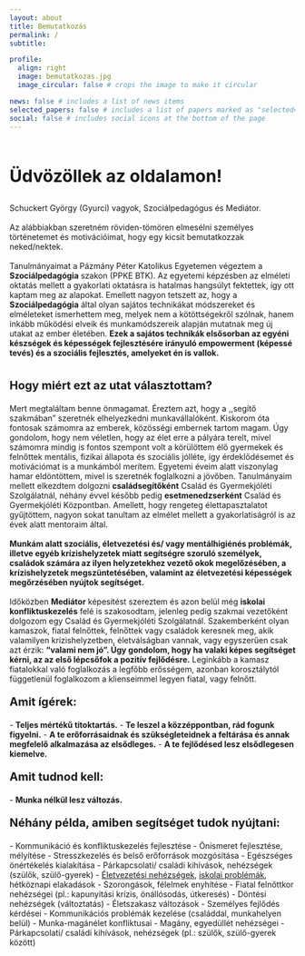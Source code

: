 ```yaml
---
layout: about
title: Bemutatkozás
permalink: /
subtitle: 

profile:
  align: right
  image: bemutatkozas.jpg
  image_circular: false # crops the image to make it circular

news: false # includes a list of news items
selected_papers: false # includes a list of papers marked as "selected={true}"
social: false # includes social icons at the bottom of the page
---
```

<br>
<p style="font-size:30px"><b>Üdvözöllek az oldalamon! </b></p>
Schuckert György (Gyurci) vagyok, Szociálpedagógus és Mediátor.
<br><br>
Az alábbiakban szeretném röviden-tömören elmesélni személyes történetemet és motivációimat, hogy egy kicsit bemutatkozzak neked/nektek.
<br><br>
Tanulmányaimat a Pázmány Péter Katolikus Egyetemen végeztem a <b>Szociálpedagógia</b> szakon (PPKE BTK). 
Az egyetemi képzésben az elméleti oktatás mellett a gyakorlati oktatásra is hatalmas hangsúlyt fektettek, így ott kaptam meg az alapokat. Emellett nagyon tetszett az, hogy a <b>Szociálpedagógia</b> által olyan sajátos technikákat módszereket és elméleteket ismerhettem meg, melyek nem a kötöttségekről szólnak, hanem inkább működési elveik és munkamódszereik alapján mutatnak meg új utakat az ember életében. <b>Ezek a sajátos technikák elsősorban az egyéni készségek és képességek fejlesztésére irányuló empowerment (képessé tevés) és a szociális fejlesztés, amelyeket én is vallok. </b>
<br><br>
<p style="font-size:20px"><b>Hogy miért ezt az utat választottam?</b></p> 
Mert megtaláltam benne önmagamat. Éreztem azt, hogy a ,,segítő szakmában” szeretnék elhelyezkedni munkavállalóként. Kiskorom óta fontosak számomra az emberek, közösségi embernek tartom magam.  Úgy gondolom, hogy nem véletlen, hogy az élet erre a pályára terelt, mivel számomra mindig is fontos szempont volt a körülöttem élő gyermekek és felnőttek mentális, fizikai állapota és szociális jólléte, így érdeklődésemet és motivációmat is a munkámból merítem.
Egyetemi éveim alatt viszonylag hamar eldöntöttem, mivel is szeretnék foglalkozni a jövőben. Tanulmányaim mellett elkezdtem dolgozni <b>családsegítőként</b> Család és Gyermekjóléti Szolgálatnál, néhány évvel később pedig <b>esetmenedzserként</b> Család és Gyermekjóléti Központban. Amellett, hogy rengeteg élettapasztalatot gyűjtöttem, nagyon sokat tanultam az elmélet mellett a gyakorlatiságról is az évek alatt mentoraim által.
<br><br>
<b>Munkám alatt szociális, életvezetési és/ vagy mentálhigiénés problémák, illetve egyéb krízishelyzetek miatt segítségre szoruló személyek, családok számára az ilyen helyzetekhez vezető okok megelőzésében, a krízishelyzetek megszüntetésében, valamint az életvezetési képességek megőrzésében nyújtok segítséget.</b>
<br><br>
Időközben <b>Mediátor</b> képesítést szereztem és azon belül még <b>iskolai konfliktuskezelés</b> felé is szakosodtam, jelenleg pedig szakmai vezetőként dolgozom egy Család és Gyermekjóléti Szolgálatnál.
Szakemberként olyan kamaszok, fiatal felnőttek, felnőttek vagy családok keresnek meg, akik valamilyen krízishelyzetben, életválságban vannak, vagy egyszerűen csak azt érzik: <b>“valami nem jó”. Úgy gondolom, hogy ha valaki képes segítséget kérni, az az első lépcsőfok a pozitív fejlődésre.</b>
Leginkább a kamasz fiatalokkal való foglalkozás a legfőbb erősségem, azonban korosztálytól függetlenül foglalkozom a klienseimmel legyen fiatal, vagy felnőtt.

<p style="font-size:20px"><b>Amit ígérek: </b></p>
- <b>Teljes mértékű titoktartás.</b>
- <b>Te leszel a közzéppontban, rád fogunk figyelni.</b>
- <b>A te erőforrásaidnak és szükségleteidnek a feltárása és annak megfelelő alkalmazása az elsődleges.</b>
- <b>A te fejlődésed lesz elsődlegesen kiemelve.</b>

<p style="font-size:20px"><b>Amit tudnod kell:</b></p>
- <b>Munka nélkül lesz változás.</b>

<p style="font-size:20px"><b>Néhány példa, amiben segítséget tudok nyújtani:</b></p>
- Kommunikáció és konfliktuskezelés fejlesztése
- Önismeret fejlesztése, mélyítése
- Stresszkezelés és belső erőforrások mozgósítása
- Egészséges önértékelés kialakítása
- Párkapcsolati/ családi kihívások, nehézségek (szülők, szülő-gyerek)
- <a href="{{ '/eletvezetesi_tanacsadas/' | relative_url}}">Életvezetési nehézségek</a>, <a href="{{ '/iskolai_konfliktuskezeles/' | relative_url}}">iskolai problémák</a>, hétköznapi elakadások
- Szorongások, félelmek enyhítése
- Fiatal felnőttkor nehézségei (pl.: kapunyitási krízis, önállósodás, útkeresés)
- Döntési nehézségek (változtatás)
- Életszakasz változások
- Személyes fejlődés kérdései
- Kommunikációs problémák kezelése (családdal, munkahelyen belül)
- Munka-magánélet konfliktusai
- Magány, egyedüllét nehézségei
- Párkapcsolati/ családi kihívások, nehézségek (pl.: szülők, szülő-gyerek között)

